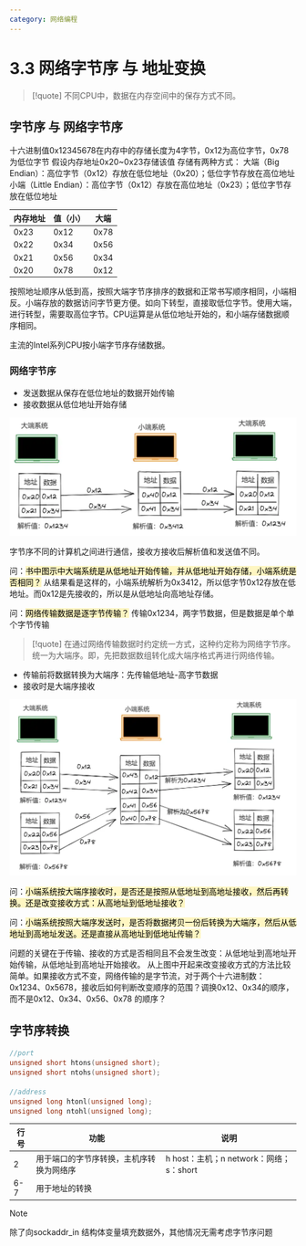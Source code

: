 ```yaml
---
category: 网络编程
---
```

# 3.3 网络字节序 与 地址变换
>[!quote]
>不同CPU中，数据在内存空间中的保存方式不同。

<!-- more -->

## 字节序 与 网络字节序
十六进制值0x12345678在内存中的存储长度为4字节，0x12为高位字节，0x78为低位字节
假设内存地址0x20~0x23存储该值
存储有两种方式：
大端（Big Endian）：高位字节（0x12）存放在低位地址（0x20）；低位字节存放在高位地址
小端（Little Endian）：高位字节（0x12）存放在高位地址（0x23）；低位字节存放在低位地址

| 内存地址 | 值（小） | 大端   |
| ---- | ---- | ---- |
| 0x23 | 0x12 | 0x78 |
| 0x22 | 0x34 | 0x56 |
| 0x21 | 0x56 | 0x34 |
| 0x20 | 0x78 | 0x12 |

按照地址顺序从低到高，按照大端字节序排序的数据和正常书写顺序相同，小端相反。小端存放的数据访问字节更方便。如向下转型，直接取低位字节。使用大端，进行转型，需要取高位字节。CPU运算是从低位地址开始的，和小端存储数据顺序相同。

主流的Intel系列CPU按小端字节序存储数据。
### 网络字节序
- 发送数据从保存在低位地址的数据开始传输
- 接收数据从低位地址开始存储

![](./attachments/3.3%20网络字节序%20与%20地址变换.webp)

字节序不同的计算机之间进行通信，接收方接收后解析值和发送值不同。

问：<mark style="background: #FFF3A3A6;">书中图示中大端系统是从低地址开始传输，并从低地址开始存储，小端系统是否相同？</mark>
从结果看是这样的，小端系统解析为0x3412，所以低字节0x12存放在低地址。而0x12是先接收的，所以是从低地址向高地址存储。

问：<mark style="background: #FFF3A3A6;">网络传输数据是逐字节传输？</mark>
传输0x1234，两字节数据，但是数据是单个单个字节传输

>[!quote]
>在通过网络传输数据时约定统一方式，这种约定称为网络字节序。统一为大端序。即，先把数据数组转化成大端序格式再进行网络传输。
- 传输前将数据转换为大端序：先传输低地址-高字节数据
- 接收时是大端序接收

![|600x367](./attachments/3.3%20网络字节序%20与%20地址变换-1.webp)

问：<mark style="background: #FFF3A3A6;">小端系统按大端序接收时，是否还是按照从低地址到高地址接收，然后再转换。还是改变接收方式：从高地址到低地址接收？</mark>

问：<mark style="background: #FFF3A3A6;">小端系统按照大端序发送时，是否将数据拷贝一份后转换为大端序，然后从低地址到高地址发送。还是直接从高地址到低地址传输？</mark>

问题的关键在于传输、接收的方式是否相同且不会发生改变：从低地址到高地址开始传输，从低地址到高地址开始接收。
从上图中开起来改变接收方式的方法比较简单。如果接收方式不变，网络传输的是字节流，对于两个十六进制数：0x1234、0x5678，接收后如何判断改变顺序的范围？调换0x12、0x34的顺序，而不是0x12、0x34、0x56、0x78 的顺序？

## 字节序转换
``` c
//port
unsigned short htons(unsigned short);
unsigned short ntohs(unsigned short);

//address  
unsigned long htonl(unsigned long);
unsigned long ntohl(unsigned long);
```

| 行号  | 功能                   | 说明                                             |
| --- | -------------------- | ---------------------------------------------- |
| 2   | 用于端口的字节序转换，主机序转换为网络序 | h host：主机；n network：网络； s：short                |
| 6-7 | 用于地址的转换              |                                                |

>[!Note]
>除了向sockaddr_in 结构体变量填充数据外，其他情况无需考虑字节序问题




